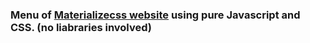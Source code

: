 ### Menu of [Materializecss website](http://materializecss.com/getting-started.html) using pure Javascript and CSS. (no liabraries involved)
